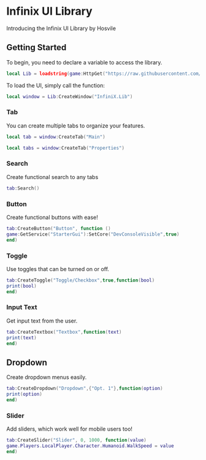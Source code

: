 # Infinix UI Library


Introducing the Infinix UI Library by Hosvile


## Getting Started

To begin, you need to declare a variable to access the library.

```lua
local Lib = loadstring(game:HttpGet("https://raw.githubusercontent.com/Hosvile/Refinement/main/UI-th%20Library%20v0.1.2"))()
```

To load the UI, simply call the function:

```lua
local window = Lib:CreateWindow("InfiniX.Lib")
```


### Tab

You can create multiple tabs to organize your features.

```lua
local tab = window:CreateTab("Main")
```
```lua
local tabs = window:CreateTab("Properties")
```

### Search

Create functional search to any tabs

```lua
tab:Search()
```


### Button

Create functional buttons with ease!

```lua
tab:CreateButton("Button", function ()
game:GetService("StarterGui"):SetCore("DevConsoleVisible",true)
end)
```


### Toggle

Use toggles that can be turned on or off.

```lua
tab:CreateToggle("Toggle/Checkbox",true,function(bool)
print(bool)
end)

```

### Input Text

Get input text from the user.

```lua
tab:CreateTextbox("Textbox",function(text)
print(text)
end)

```

## Dropdown

Create dropdown menus easily.

```lua
tab:CreateDropdown("Dropdown",{"Opt. 1"},function(option)
print(option)
end)
```


### Slider

Add sliders, which work well for mobile users too!

```lua
tab:CreateSlider("Slider", 0, 1000, function(value)
game.Players.LocalPlayer.Character.Humanoid.WalkSpeed = value
end)
```

